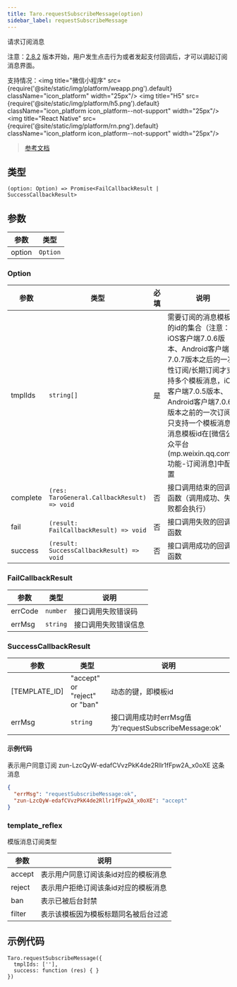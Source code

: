 ```yaml
---
title: Taro.requestSubscribeMessage(option)
sidebar_label: requestSubscribeMessage
---
```


请求订阅消息

注意：[2.8.2](https://developers.weixin.qq.com/miniprogram/dev/framework/compatibility.html) 版本开始，用户发生点击行为或者发起支付回调后，才可以调起订阅消息界面。

支持情况：<img title="微信小程序" src={require('@site/static/img/platform/weapp.png').default} className="icon_platform" width="25px"/> <img title="H5" src={require('@site/static/img/platform/h5.png').default} className="icon_platform icon_platform--not-support" width="25px"/> <img title="React Native" src={require('@site/static/img/platform/rn.png').default} className="icon_platform icon_platform--not-support" width="25px"/>

> [参考文档](https://developers.weixin.qq.com/miniprogram/dev/api/open-api/subscribe-message/wx.requestSubscribeMessage.html)

## 类型

```tsx
(option: Option) => Promise<FailCallbackResult | SuccessCallbackResult>
```

## 参数

| 参数 | 类型 |
| --- | --- |
| option | `Option` |

### Option

| 参数 | 类型 | 必填 | 说明 |
| --- | --- | :---: | --- |
| tmplIds | `string[]` | 是 | 需要订阅的消息模板的id的集合（注意：iOS客户端7.0.6版本、Android客户端7.0.7版本之后的一次性订阅/长期订阅才支持多个模板消息，iOS客户端7.0.5版本、Android客户端7.0.6版本之前的一次订阅只支持一个模板消息）消息模板id在[微信公众平台(mp.weixin.qq.com)-功能-订阅消息]中配置 |
| complete | `(res: TaroGeneral.CallbackResult) => void` | 否 | 接口调用结束的回调函数（调用成功、失败都会执行） |
| fail | `(result: FailCallbackResult) => void` | 否 | 接口调用失败的回调函数 |
| success | `(result: SuccessCallbackResult) => void` | 否 | 接口调用成功的回调函数 |

### FailCallbackResult

| 参数 | 类型 | 说明 |
| --- | --- | --- |
| errCode | `number` | 接口调用失败错误码 |
| errMsg | `string` | 接口调用失败错误信息 |

### SuccessCallbackResult

| 参数 | 类型 | 说明 |
| --- | --- | --- |
| [TEMPLATE_ID] | "accept" or "reject" or "ban" | 动态的键，即模板id |
| errMsg | `string` | 接口调用成功时errMsg值为'requestSubscribeMessage:ok' |

#### 示例代码

表示用户同意订阅 zun-LzcQyW-edafCVvzPkK4de2Rllr1fFpw2A_x0oXE 这条消息

```json
{
  "errMsg": "requestSubscribeMessage:ok",
  "zun-LzcQyW-edafCVvzPkK4de2Rllr1fFpw2A_x0oXE": "accept"
}
```

### template_reflex

模版消息订阅类型

| 参数 | 说明 |
| --- | --- |
| accept | 表示用户同意订阅该条id对应的模板消息 |
| reject | 表示用户拒绝订阅该条id对应的模板消息 |
| ban | 表示已被后台封禁 |
| filter | 表示该模板因为模板标题同名被后台过滤 |

## 示例代码

```tsx
Taro.requestSubscribeMessage({
  tmplIds: [''],
  success: function (res) { }
})
```
